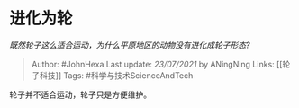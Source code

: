 # 进化为轮
*既然轮子这么适合运动，为什么平原地区的动物没有进化成轮子形态?*

> Author: #JohnHexa
Last update: *23/07/2021* by ANingNing
Links: [[轮子科技]]
Tags: #科学与技术ScienceAndTech 

 
轮子并不适合运动，轮子只是方便维护。



